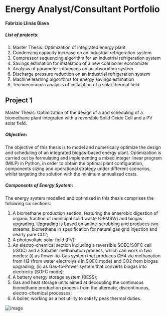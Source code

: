 # Energy Analyst/Consultant Portfolio
**Fabrizio Llinás Biava**

##### List of projects:

1. Master Thesis: Optimization of integrated energy plant
2. Condensing capacity increase on an industrial refrigeration system
3. Compressor sequencing algorithm for an industrial refrigeration system
4. Savings estimation for instalation of a new coal boiler economizer
5. Analysis of parameter influences on an absorption system
6. Discharge pressure reduction on an industrial refrigeration system
7. Machine learning algorithms for energy savings estimation
8. Tecnoeconomic analysis of instalation of a solar thermal field


## Project 1
Master Thesis: Optimization of the design of a and scheduling of a biomethane plant integrated with a reversible Solid Oxide Cell and a PV solar field.

##### Objective:
The objective of this thesis is to model and numerically optimize the design and scheduling of an integrated biogas-based energy plant. Optimization is carried out by formulating and implementing a mixed integer linear program (MILP) in Python, in order to obtain the optimal plant configuration, components sizing and operational strategy under different scenarios, whilst targeting the solution with the minimum annualized costs. 

##### Components of Energy System:
The energy system modelled and optimized in this thesis comprises the following six sections:
1. A biomethane production section, featuring the anaerobic digestion of organic fraction of municipal
solid waste (OFMSW) and biogas upgrading. Upgrading is based on amine-scrubbing and produces
two streams: biomethane in specification for natural gas grid injection and nearly pure CO2;
2. A photovoltaic solar field (PV);
3. An electro-chemical section including a reversible SOEC/SOFC cell (rSOC) and a Sabatier
methanation process, which can work in two modes: (i) as Power-to-Gas system that produces CH4
via methanation from H2 (from water electrolysis in SOEC mode) and CO2 from biogas upgrading;
(ii) as Gas-to-Power system that converts biogas into electricity (SOFC mode);
4. A battery energy storage system (BESS);
5. Gas and heat storage units aimed at decoupling the continuous biomethane production process from
the alternate, discontinuous, electro-chemical processes;
6. A boiler, working as a hot utility to satisfy peak thermal duties.

![image](https://github.com/fllinas/fllinas.github.io/assets/55508521/23474321-872f-41ab-82ec-9ace319ff09e)
